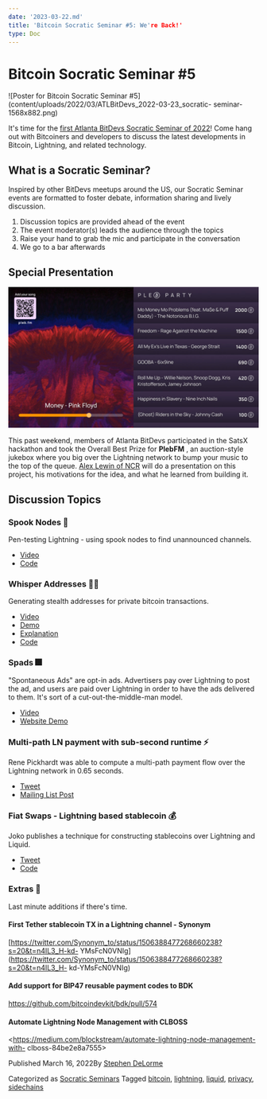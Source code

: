 ```yaml
---
date: '2023-03-22.md'
title: 'Bitcoin Socratic Seminar #5: We're Back!'
type: Doc
---
```


# Bitcoin Socratic Seminar #5

![Poster for Bitcoin Socratic Seminar
#5](content/uploads/2022/03/ATLBitDevs_2022-03-23_socratic-
seminar-1568x882.png)

It's time for the [first Atlanta BitDevs Socratic Seminar of
2022](https://www.meetup.com/atlantabitdevs/events/283224005/)! Come hang out
with Bitcoiners and developers to discuss the latest developments in Bitcoin,
Lightning, and related technology.

## What is a Socratic Seminar?

Inspired by other BitDevs meetups around the US, our Socratic Seminar events
are formatted to foster debate, information sharing and lively discussion.

  1. Discussion topics are provided ahead of the event
  2. The event moderator(s) leads the audience through the topics
  3. Raise your hand to grab the mic and participate in the conversation
  4. We go to a bar afterwards

## Special Presentation

![](content/uploads/2022/03/pleb-fm-leaderboard-1024x576.jpg)

This past weekend, members of Atlanta BitDevs participated in the SatsX
hackathon and took the Overall Best Prize for **PlebFM** , an auction-style
jukebox where you big over the Lightning network to bump your music to the top
of the queue. [Alex Lewin of NCR](https://twitter.com/Cork__Screw) will do a
presentation on this project, his motivations for the idea, and what he
learned from building it.

## Discussion Topics

### Spook Nodes 👻

Pen-testing Lightning - using spook nodes to find unannounced channels.

  * [Video](https://youtu.be/_AwXSzzc9k0?t=8)
  * [Code](https://github.com/BitcoinDevShop/hidden-lightning-network)

### Whisper Addresses 🕵️‍♀️

Generating stealth addresses for private bitcoin transactions.

  * [Video](https://youtu.be/_AwXSzzc9k0?t=211)
  * [Demo](https://whispervillage.org/)
  * [Explanation](https://github.com/ArcadeCity/WhisperVillage/wiki/Whisper-Addresses)
  * [Code](https://github.com/ArcadeCity/WhisperVillage)

### Spads 🎆

"Spontaneous Ads" are opt-in ads. Advertisers pay over Lightning to post the
ad, and users are paid over Lightning in order to have the ads delivered to
them. It's sort of a cut-out-the-middle-man model.

  * [Video](https://youtu.be/_AwXSzzc9k0?t=1450)
  * [Website Demo](https://lnspads.com/)

### Multi-path LN payment with sub-second runtime ⚡️

Rene Pickhardt was able to compute a multi-path payment flow over the
Lightning network in 0.65 seconds.

  * [Tweet](https://twitter.com/renepickhardt/status/1501898812620685318?s=12)
  * [Mailing List Post](https://lists.linuxfoundation.org/pipermail/lightning-dev/2022-March/003510.html)

### Fiat Swaps - Lightning based stablecoin 💰

Joko publishes a technique for constructing stablecoins over Lightning and
Liquid.

  * [Tweet](https://twitter.com/jokoono/status/1501213103714971666)
  * [Code](https://github.com/sputn1ck/betterchivo)

### Extras 🎉

Last minute additions if there's time.

#### First Tether stablecoin TX in a Lightning channel - Synonym

[https://twitter.com/Synonym_to/status/1506388477268660238?s=20&t=n4IL3_H-kd-
YMsFcN0VNIg](https://twitter.com/Synonym_to/status/1506388477268660238?s=20&t=n4IL3_H-
kd-YMsFcN0VNIg)

#### Add support for BIP47 reusable payment codes to BDK

<https://github.com/bitcoindevkit/bdk/pull/574>

#### Automate Lightning Node Management with CLBOSS

<https://medium.com/blockstream/automate-lightning-node-management-with-
clboss-84be2e8a7555>

Published March 16, 2022By [Stephen DeLorme](author/stephen/index.html)

Categorized as [Socratic Seminars](category/socratic-seminars/index.html)
Tagged [bitcoin](tag/bitcoin/index.html),
[lightning](tag/lightning/index.html), [liquid](tag/liquid/index.html),
[privacy](tag/privacy/index.html), [sidechains](tag/sidechains/index.html)

